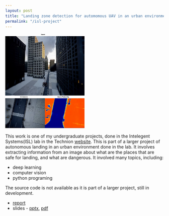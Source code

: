 ```yaml
---
layout: post
title: "Landing zone detection for automomous UAV in an urban environment"
permalink: "/isl-project"
---
```


<img src="../static/images/isl.png" alt="drone flying in a simulation" width="50%" height="auto">

This work is one of my undergraduate projects, done in the Intelegent Systems(ISL) lab in the Technion [website](https://isl.cs.technion.ac.il/).
This is part of a larger project of autonomous landing in an urban environment done in the lab. It involves extracting information from an image about what are the places that are safe for landing, and what are dangerous.
It involved many topics, including:
* deep learning
* computer vision
* python programing

The source code is not available as it is part of a larger project, still in development.

* <a href="../static/reports/isl.pdf">report</a>
* slides - [pptx](../static/slides/isl.pptx), <a href="../static/slides/isl.pdf">pdf</a>

